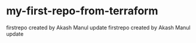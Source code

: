 # my-first-repo-from-terraform
firstrepo created by Akash Manul update
firstrepo created by Akash Manul update
